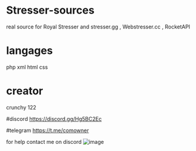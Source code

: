 # Stresser-sources
real source for Royal Stresser and stresser.gg , Webstresser.cc , RocketAPI 

# langages 
php 
xml
html
css

# creator
crunchy 122

#discord
https://discord.gg/Hg5BC2Ec

#telegram
https://t.me/comowner

for help contact me on discord 
![image](https://user-images.githubusercontent.com/122565710/212386304-2fa49538-5ccf-4af5-b463-0aa08eeb0f53.png)


